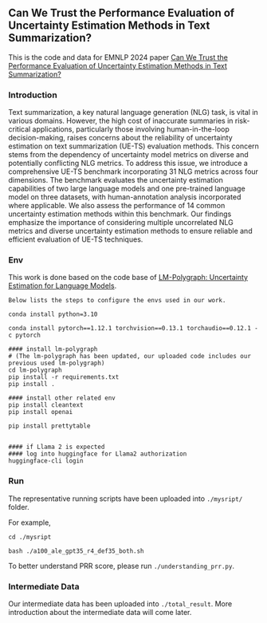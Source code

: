 
## Can We Trust the Performance Evaluation of Uncertainty Estimation Methods in Text Summarization?

This is the code and data for EMNLP 2024 paper [Can We Trust the Performance Evaluation of Uncertainty Estimation Methods in Text Summarization?](https://aclanthology.org/2024.emnlp-main.923/)

### Introduction

Text summarization, a key natural language generation (NLG) task, is vital in various domains. However, the high cost of inaccurate summaries in risk-critical applications, particularly those involving human-in-the-loop decision-making, raises concerns about the reliability of uncertainty estimation on text summarization (UE-TS) evaluation methods. This concern stems from the dependency of uncertainty model metrics on diverse and potentially conflicting NLG metrics. To address this issue, we introduce a comprehensive UE-TS benchmark incorporating 31 NLG metrics across four dimensions. The benchmark evaluates the uncertainty estimation capabilities of two large language models and one pre-trained language model on three datasets, with human-annotation analysis incorporated where applicable. We also assess the performance of 14 common uncertainty estimation methods within this benchmark. Our findings emphasize the importance of considering multiple uncorrelated NLG metrics and diverse uncertainty estimation methods to ensure reliable and efficient evaluation of UE-TS techniques.

### Env

This work is done based on the code base of [LM-Polygraph: Uncertainty Estimation for Language Models](https://aclanthology.org/2023.emnlp-demo.41.pdf).

```
Below lists the steps to configure the envs used in our work.

conda install python=3.10

conda install pytorch==1.12.1 torchvision==0.13.1 torchaudio==0.12.1 -c pytorch

#### install lm-polygraph 
# (The lm-polygraph has been updated, our uploaded code includes our previous used lm-polygraph)
cd lm-polygraph
pip install -r requirements.txt
pip install .

#### install other related env
pip install cleantext
pip install openai

pip install prettytable


#### if Llama 2 is expected
#### log into huggingface for Llama2 authorization
huggingface-cli login

```

### Run

The representative running scripts have been uploaded into `./mysript/` folder. 

For example,

```angular2html
cd ./mysript

bash ./a100_ale_gpt35_r4_def35_both.sh
```

To better understand PRR score, please run `./understanding_prr.py`.

### Intermediate Data

Our intermediate data has been uploaded into `./total_result`. More introduction about the intermediate data will come later.